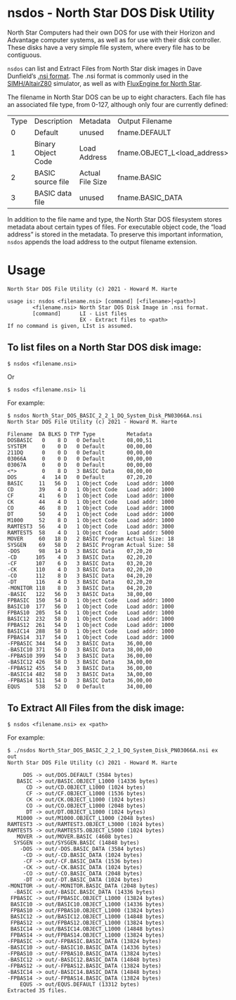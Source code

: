 # nsdos - North Star DOS Disk Utility

North Star Computers had their own DOS for use with their Horizon and Advantage computer systems, as well as for use with their disk controller.  These disks have a very simple file system, where every file has to be contiguous.

`nsdos` can list and Extract Files from North Star disk images in Dave Dunfield’s [.nsi format](http://dunfield.classiccmp.org/img/). The .nsi format is commonly used in the [SIMH/AltairZ80](https://schorn.ch/altair.html) simulator, as well as with [FluxEngine for North Star](https://github.com/hharte/fluxengine/tree/northstar).

The filename in North Star DOS can be up to eight characters.  Each file has an associated file type, from 0-127, although only four are currently defined:


<table>
  <tr>
   <td>Type
   </td>
   <td>Description
   </td>
   <td>Metadata
   </td>
   <td>Output Filename
   </td>
  </tr>
  <tr>
   <td>0
   </td>
   <td>Default
   </td>
   <td>unused
   </td>
   <td>fname.DEFAULT
   </td>
  </tr>
  <tr>
   <td>1
   </td>
   <td>Binary Object Code
   </td>
   <td>Load Address
   </td>
   <td>fname.OBJECT_L&lt;load_address>
   </td>
  </tr>
  <tr>
   <td>2
   </td>
   <td>BASIC source file
   </td>
   <td>Actual File Size
   </td>
   <td>fname.BASIC
   </td>
  </tr>
  <tr>
   <td>3
   </td>
   <td>BASIC data file
   </td>
   <td>unused
   </td>
   <td>fname.BASIC_DATA
   </td>
  </tr>
</table>


In addition to the file name and type, the North Star DOS filesystem stores metadata about certain types of files.  For executable object code, the “load address” is stored in the metadata.  To preserve this important information, `nsdos` appends the load address to the output filename extension.


# Usage


```
North Star DOS File Utility (c) 2021 - Howard M. Harte

usage is: nsdos <filename.nsi> [command] [<filename>|<path>]
        <filename.nsi> North Star DOS Disk Image in .nsi format.
        [command]      LI - List files
                       EX - Extract files to <path>
If no command is given, LIst is assumed.
```



## To list files on a North Star DOS disk image:


```
$ nsdos <filename.nsi>
```


Or


```
$ nsdos <filename.nsi> li
```


For example:


```
$ nsdos North_Star_DOS_BASIC_2_2_1_DQ_System_Disk_PN03066A.nsi
North Star DOS File Utility (c) 2021 - Howard M. Harte

Filename  DA BLKS D TYP Type          Metadata
DOSBASIC   0    8 D   0 Default       08,00,51
SYSTEM     0    0 D   0 Default       00,00,00
211DQ      0    0 D   0 Default       00,00,00
03066A     0    0 D   0 Default       00,00,00
03067A     0    0 D   0 Default       00,00,00
<*>        0    8 D   3 BASIC Data    08,00,00
DOS        4   14 D   0 Default       07,20,20
BASIC     11   56 D   1 Object Code   Load addr: 1000
CD        39    4 D   1 Object Code   Load addr: 1000
CF        41    6 D   1 Object Code   Load addr: 1000
CK        44    4 D   1 Object Code   Load addr: 1000
CO        46    8 D   1 Object Code   Load addr: 1000
DT        50    4 D   1 Object Code   Load addr: 1000
M1000     52    8 D   1 Object Code   Load addr: 1000
RAMTEST3  56    4 D   1 Object Code   Load addr: 3000
RAMTEST5  58    4 D   1 Object Code   Load addr: 5000
MOVER     60   18 D   2 BASIC Program Actual Size: 18
SYSGEN    69   58 D   2 BASIC Program Actual Size: 58
-DOS      98   14 D   3 BASIC Data    07,20,20
-CD      105    4 D   3 BASIC Data    02,20,20
-CF      107    6 D   3 BASIC Data    03,20,20
-CK      110    4 D   3 BASIC Data    02,20,20
-CO      112    8 D   3 BASIC Data    04,20,20
-DT      116    4 D   3 BASIC Data    02,20,20
-MONITOR 118    8 D   3 BASIC Data    04,20,20
-BASIC   122   56 D   3 BASIC Data    38,00,00
FPBASIC  150   54 D   1 Object Code   Load addr: 1000
BASIC10  177   56 D   1 Object Code   Load addr: 1000
FPBAS10  205   54 D   1 Object Code   Load addr: 1000
BASIC12  232   58 D   1 Object Code   Load addr: 1000
FPBAS12  261   54 D   1 Object Code   Load addr: 1000
BASIC14  288   58 D   1 Object Code   Load addr: 1000
FPBAS14  317   54 D   1 Object Code   Load addr: 1000
-FPBASIC 344   54 D   3 BASIC Data    36,00,00
-BASIC10 371   56 D   3 BASIC Data    38,00,00
-FPBAS10 399   54 D   3 BASIC Data    36,00,00
-BASIC12 426   58 D   3 BASIC Data    3A,00,00
-FPBAS12 455   54 D   3 BASIC Data    36,00,00
-BASIC14 482   58 D   3 BASIC Data    3A,00,00
-FPBAS14 511   54 D   3 BASIC Data    36,00,00
EQUS     538   52 D   0 Default       34,00,00
```



## To Extract All Files from the disk image:


```
$ nsdos <filename.nsi> ex <path>
```


For example:


```
$ ./nsdos North_Star_DOS_BASIC_2_2_1_DQ_System_Disk_PN03066A.nsi ex out
North Star DOS File Utility (c) 2021 - Howard M. Harte

     DOS -> out/DOS.DEFAULT (3584 bytes)
   BASIC -> out/BASIC.OBJECT_L1000 (14336 bytes)
      CD -> out/CD.OBJECT_L1000 (1024 bytes)
      CF -> out/CF.OBJECT_L1000 (1536 bytes)
      CK -> out/CK.OBJECT_L1000 (1024 bytes)
      CO -> out/CO.OBJECT_L1000 (2048 bytes)
      DT -> out/DT.OBJECT_L1000 (1024 bytes)
   M1000 -> out/M1000.OBJECT_L1000 (2048 bytes)
RAMTEST3 -> out/RAMTEST3.OBJECT_L3000 (1024 bytes)
RAMTEST5 -> out/RAMTEST5.OBJECT_L5000 (1024 bytes)
   MOVER -> out/MOVER.BASIC (4608 bytes)
  SYSGEN -> out/SYSGEN.BASIC (14848 bytes)
    -DOS -> out/-DOS.BASIC_DATA (3584 bytes)
     -CD -> out/-CD.BASIC_DATA (1024 bytes)
     -CF -> out/-CF.BASIC_DATA (1536 bytes)
     -CK -> out/-CK.BASIC_DATA (1024 bytes)
     -CO -> out/-CO.BASIC_DATA (2048 bytes)
     -DT -> out/-DT.BASIC_DATA (1024 bytes)
-MONITOR -> out/-MONITOR.BASIC_DATA (2048 bytes)
  -BASIC -> out/-BASIC.BASIC_DATA (14336 bytes)
 FPBASIC -> out/FPBASIC.OBJECT_L1000 (13824 bytes)
 BASIC10 -> out/BASIC10.OBJECT_L1000 (14336 bytes)
 FPBAS10 -> out/FPBAS10.OBJECT_L1000 (13824 bytes)
 BASIC12 -> out/BASIC12.OBJECT_L1000 (14848 bytes)
 FPBAS12 -> out/FPBAS12.OBJECT_L1000 (13824 bytes)
 BASIC14 -> out/BASIC14.OBJECT_L1000 (14848 bytes)
 FPBAS14 -> out/FPBAS14.OBJECT_L1000 (13824 bytes)
-FPBASIC -> out/-FPBASIC.BASIC_DATA (13824 bytes)
-BASIC10 -> out/-BASIC10.BASIC_DATA (14336 bytes)
-FPBAS10 -> out/-FPBAS10.BASIC_DATA (13824 bytes)
-BASIC12 -> out/-BASIC12.BASIC_DATA (14848 bytes)
-FPBAS12 -> out/-FPBAS12.BASIC_DATA (13824 bytes)
-BASIC14 -> out/-BASIC14.BASIC_DATA (14848 bytes)
-FPBAS14 -> out/-FPBAS14.BASIC_DATA (13824 bytes)
    EQUS -> out/EQUS.DEFAULT (13312 bytes)
Extracted 35 files.

